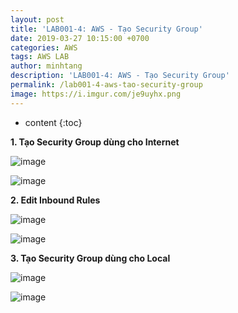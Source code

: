 ```yaml
---
layout: post
title: 'LAB001-4: AWS - Tạo Security Group'
date: 2019-03-27 10:15:00 +0700
categories: AWS
tags: AWS LAB
author: minhtang
description: 'LAB001-4: AWS - Tạo Security Group'
permalink: /lab001-4-aws-tao-security-group
image: https://i.imgur.com/je9uyhx.png
---
```


* content
{:toc}

**1. Tạo Security Group dùng cho Internet**

![image](https://user-images.githubusercontent.com/27756008/54732029-2781c500-4bc4-11e9-8b2b-9e8e6d2207b9.png)




![image](https://user-images.githubusercontent.com/27756008/54732047-35cfe100-4bc4-11e9-8c8e-3d25cced655e.png)

**2. Edit Inbound Rules**

![image](https://user-images.githubusercontent.com/27756008/54732140-b989cd80-4bc4-11e9-888b-c4aa1909f3fb.png)

![image](https://user-images.githubusercontent.com/27756008/54741917-734b6300-4bf2-11e9-9465-9ea1f5655e27.png)

**3. Tạo Security Group dùng cho Local**

![image](https://user-images.githubusercontent.com/27756008/54732216-269d6300-4bc5-11e9-983a-721055987726.png)

![image](https://user-images.githubusercontent.com/27756008/54741991-a857b580-4bf2-11e9-8946-bf792bedf226.png)
